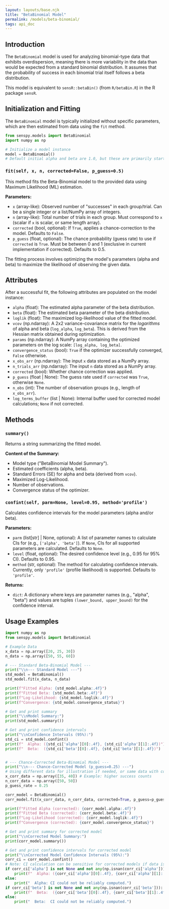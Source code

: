 ```yaml
---
layout: layouts/base.njk
title: "BetaBinomial Model"
permalink: /models/beta-binomial/
tags: api_doc
---
```


## Introduction

The `BetaBinomial` model is used for analyzing binomial-type data that exhibits overdispersion, meaning there is more variability in the data than would be expected from a standard binomial distribution. It assumes that the probability of success in each binomial trial itself follows a beta distribution.

This model is equivalent to `sensR::betaBin()` (from `R/betaBin.R`) in the R package `sensR`.

## Initialization and Fitting

The `BetaBinomial` model is typically initialized without specific parameters, which are then estimated from data using the `fit` method.

```python
from senspy.models import BetaBinomial
import numpy as np

# Initialize a model instance
model = BetaBinomial() 
# Default initial alpha and beta are 1.0, but these are primarily starting points for the fit.
```

### `fit(self, x, n, corrected=False, p_guess=0.5)`

This method fits the Beta-Binomial model to the provided data using Maximum Likelihood (ML) estimation.

**Parameters:**

*   `x` (array-like): Observed number of "successes" in each group/trial. Can be a single integer or a list/NumPy array of integers.
*   `n` (array-like): Total number of trials in each group. Must correspond to `x` (scalar if `x` is scalar, or same length array).
*   `corrected` (bool, optional): If `True`, applies a chance-correction to the model. Defaults to `False`.
*   `p_guess` (float, optional): The chance probability (guess rate) to use if `corrected` is `True`. Must be between 0 and 1 (exclusive in current implementation if corrected). Defaults to 0.5.

The fitting process involves optimizing the model's parameters (alpha and beta) to maximize the likelihood of observing the given data.

## Attributes

After a successful fit, the following attributes are populated on the model instance:

*   `alpha` (float): The estimated alpha parameter of the beta distribution.
*   `beta` (float): The estimated beta parameter of the beta distribution.
*   `loglik` (float): The maximized log-likelihood value of the fitted model.
*   `vcov` (np.ndarray): A 2x2 variance-covariance matrix for the *logarithms* of alpha and beta (`log_alpha`, `log_beta`). This is derived from the Hessian matrix obtained during optimization.
*   `params` (np.ndarray): A NumPy array containing the optimized parameters on the log scale: `[log_alpha, log_beta]`.
*   `convergence_status` (bool): `True` if the optimizer successfully converged, `False` otherwise.
*   `x_obs_arr` (np.ndarray): The input `x` data stored as a NumPy array.
*   `n_trials_arr` (np.ndarray): The input `n` data stored as a NumPy array.
*   `corrected` (bool): Whether chance correction was applied.
*   `p_guess` (float | None): The guess rate used if `corrected` was `True`, otherwise `None`.
*   `n_obs` (int): The number of observation groups (e.g., length of `x_obs_arr`).
*   `log_terms_buffer` (list | None): Internal buffer used for corrected model calculations; `None` if not corrected.

## Methods

### `summary()`

Returns a string summarizing the fitted model.

**Content of the Summary:**
*   Model type ("BetaBinomial Model Summary").
*   Estimated coefficients (alpha, beta).
*   Standard Errors (SE) for alpha and beta (derived from `vcov`).
*   Maximized Log-Likelihood.
*   Number of observations.
*   Convergence status of the optimizer.

### `confint(self, parm=None, level=0.95, method='profile')`

Calculates confidence intervals for the model parameters (alpha and/or beta).

**Parameters:**

*   `parm` (list[str] | None, optional): A list of parameter names to calculate CIs for (e.g., `['alpha', 'beta']`). If `None`, CIs for all supported parameters are calculated. Defaults to `None`.
*   `level` (float, optional): The desired confidence level (e.g., 0.95 for 95% CI). Defaults to 0.95.
*   `method` (str, optional): The method for calculating confidence intervals. Currently, only `'profile'` (profile likelihood) is supported. Defaults to `'profile'`.

**Returns:**

*   `dict`: A dictionary where keys are parameter names (e.g., "alpha", "beta") and values are tuples `(lower_bound, upper_bound)` for the confidence interval.

## Usage Examples

```python
import numpy as np
from senspy.models import BetaBinomial

# Example Data
x_data = np.array([20, 25, 30])
n_data = np.array([50, 55, 60])

# --- Standard Beta-Binomial Model ---
print("\\n--- Standard Model ---")
std_model = BetaBinomial()
std_model.fit(x_data, n_data)

print(f"Fitted Alpha: {std_model.alpha:.4f}")
print(f"Fitted Beta: {std_model.beta:.4f}")
print(f"Log-Likelihood: {std_model.loglik:.4f}")
print(f"Convergence: {std_model.convergence_status}")

# Get and print summary
print("\\nModel Summary:")
print(std_model.summary())

# Get and print confidence intervals
print("\\nConfidence Intervals (95%):")
std_ci = std_model.confint()
print(f"  Alpha: ({std_ci['alpha'][0]:.4f}, {std_ci['alpha'][1]:.4f})")
print(f"  Beta:  ({std_ci['beta'][0]:.4f}, {std_ci['beta'][1]:.4f})")


# --- Chance-Corrected Beta-Binomial Model ---
print("\\n--- Chance-Corrected Model (p_guess=0.25) ---")
# Using different data for illustration if needed, or same data with correction
x_corr_data = np.array([35, 40]) # Example: higher success counts
n_corr_data = np.array([50, 50])
p_guess_rate = 0.25

corr_model = BetaBinomial()
corr_model.fit(x_corr_data, n_corr_data, corrected=True, p_guess=p_guess_rate)

print(f"Fitted Alpha (corrected): {corr_model.alpha:.4f}")
print(f"Fitted Beta (corrected): {corr_model.beta:.4f}")
print(f"Log-Likelihood (corrected): {corr_model.loglik:.4f}")
print(f"Convergence (corrected): {corr_model.convergence_status}")

# Get and print summary for corrected model
print("\\nCorrected Model Summary:")
print(corr_model.summary())

# Get and print confidence intervals for corrected model
print("\\nCorrected Model Confidence Intervals (95%):")
corr_ci = corr_model.confint()
# Note: CI calculation can be sensitive for corrected models if data is sparse or near boundaries
if corr_ci['alpha'] is not None and not any(np.isnan(corr_ci['alpha'])):
    print(f"  Alpha: ({corr_ci['alpha'][0]:.4f}, {corr_ci['alpha'][1]:.4f})")
else:
    print("  Alpha: CI could not be reliably computed.")
if corr_ci['beta'] is not None and not any(np.isnan(corr_ci['beta'])):
    print(f"  Beta:  ({corr_ci['beta'][0]:.4f}, {corr_ci['beta'][1]:.4f})")
else:
    print("  Beta:  CI could not be reliably computed.")

```
